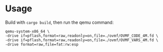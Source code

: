# Usage

Build with `cargo build`, then run the qemu command:


```
qemu-system-x86_64 \
-drive if=pflash,format=raw,readonly=on,file=./ovmf/OVMF_CODE_4M.fd \
-drive if=pflash,format=raw,readonly=on,file=./ovmf/OVMF_VARS_4M.fd \
-drive format=raw,file=fat:rw:esp
